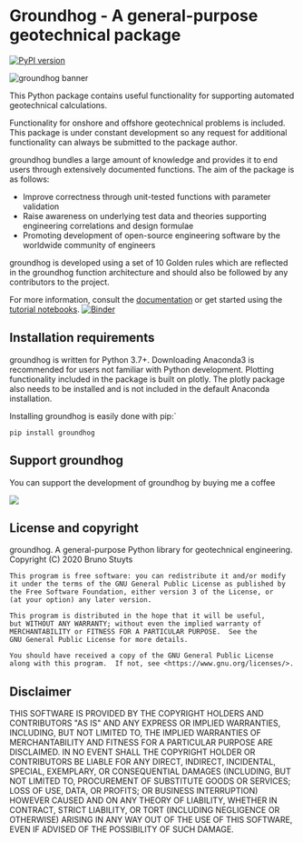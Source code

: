 Groundhog - A general-purpose geotechnical package
====================================================

[![PyPI version](https://badge.fury.io/py/groundhog.svg)](https://badge.fury.io/py/groundhog)

![groundhog banner](https://github.com/snakesonabrain/groundhog/blob/master/groundhog_banner_wide.png?raw=true)

This Python package contains useful functionality for supporting automated geotechnical calculations.

Functionality for onshore and offshore geotechnical problems is included. This package is under constant development so any request for additional functionality can always be submitted to the package author.

groundhog bundles a large amount of knowledge and provides it to end users through extensively documented functions. The aim of the package is as follows:

   - Improve correctness through unit-tested functions with parameter validation
   - Raise awareness on underlying test data and theories supporting engineering correlations and design formulae
   - Promoting development of open-source engineering software by the worldwide community of engineers

groundhog is developed using a set of 10 Golden rules which are reflected in the groundhog function architecture and should also be followed by any contributors to the project.

For more information, consult the [documentation](https://groundhog.readthedocs.io/en/master/) or get started using the [tutorial notebooks](https://mybinder.org/v2/gh/snakesonabrain/groundhog/master). [![Binder](https://mybinder.org/badge_logo.svg)](https://mybinder.org/v2/gh/snakesonabrain/groundhog/master)

Installation requirements
-------------------------

groundhog is written for Python 3.7+. Downloading Anaconda3 is recommended for users not familiar with Python development. Plotting functionality included in the package is built on plotly. The plotly package also needs to be installed and is not included in the default Anaconda installation.

Installing groundhog is easily done with pip:`

```
pip install groundhog
```


Support groundhog
-------------------

You can support the development of groundhog by buying me a coffee

<a href="https://www.buymeacoffee.com/groundhog"><img src="https://img.buymeacoffee.com/button-api/?text=Buy me a coffee&emoji=&slug=groundhog&button_colour=FFDD00&font_colour=000000&font_family=Cookie&outline_colour=000000&coffee_colour=ffffff"></a>


License and copyright
-----------------------

groundhog. A general-purpose Python library for geotechnical engineering.
    Copyright (C) 2020  Bruno Stuyts

    This program is free software: you can redistribute it and/or modify
    it under the terms of the GNU General Public License as published by
    the Free Software Foundation, either version 3 of the License, or
    (at your option) any later version.

    This program is distributed in the hope that it will be useful,
    but WITHOUT ANY WARRANTY; without even the implied warranty of
    MERCHANTABILITY or FITNESS FOR A PARTICULAR PURPOSE.  See the
    GNU General Public License for more details.

    You should have received a copy of the GNU General Public License
    along with this program.  If not, see <https://www.gnu.org/licenses/>.


Disclaimer
-------------

THIS SOFTWARE IS PROVIDED BY THE COPYRIGHT HOLDERS AND CONTRIBUTORS "AS IS" AND ANY EXPRESS OR IMPLIED WARRANTIES, INCLUDING, BUT NOT LIMITED TO, THE IMPLIED WARRANTIES OF MERCHANTABILITY AND FITNESS FOR A PARTICULAR PURPOSE ARE DISCLAIMED. IN NO EVENT SHALL THE COPYRIGHT HOLDER OR CONTRIBUTORS BE LIABLE FOR ANY DIRECT, INDIRECT, INCIDENTAL, SPECIAL, EXEMPLARY, OR CONSEQUENTIAL DAMAGES (INCLUDING, BUT NOT LIMITED TO, PROCUREMENT OF SUBSTITUTE GOODS OR SERVICES; LOSS OF USE, DATA, OR PROFITS; OR BUSINESS INTERRUPTION) HOWEVER CAUSED AND ON ANY THEORY OF LIABILITY, WHETHER IN CONTRACT, STRICT LIABILITY, OR TORT (INCLUDING NEGLIGENCE OR OTHERWISE) ARISING IN ANY WAY OUT OF THE USE OF THIS SOFTWARE, EVEN IF ADVISED OF THE POSSIBILITY OF SUCH DAMAGE.